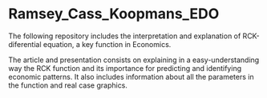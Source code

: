 # Ramsey_Cass_Koopmans_EDO
The following repository includes the interpretation and explanation of RCK-diferential equation, a key function in Economics.

The article and presentation consists on explaining in a easy-understanding way the RCK function and its importance for predicting and identifying economic patterns.
It also includes information about all the parameters in the function and real case graphics.
